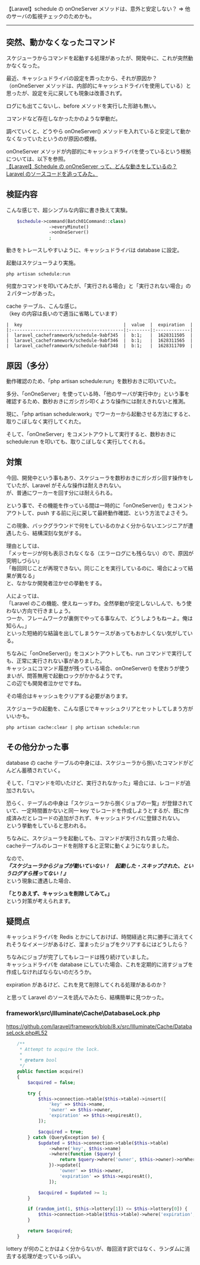 【Laravel】schedule の onOneServer メソッドは、意外と安定しない？ ⇒ 他のサーバの監視チェックのためかも。

________


## 突然、動かなくなったコマンド
スケジューラからコマンドを起動する処理があったが、開発中に、これが突然動かなくなった。  

最近、キャッシュドライバの設定を弄ったから、それが原因か？（onOneServer メソッドは、内部的にキャッシュドライバを使用している）と思ったが、設定を元に戻しても現象は改善されず。  

ログにも出てこないし、before メソッドを実行した形跡も無い。  

コマンドなど存在しなかったかのような挙動だ。  

調べていくと、どうやら onOneServer() メソッドを入れていると安定して動かなくなっていたというのが原因の模様。  

onOneServer メソッドが内部的にキャッシュドライバを使っているという根拠については、以下を参照。  
[【Laravel】Schedule の onOneServer って、どんな動きをしているの？ Laravel のソースコードを追ってみた。](https://kaki-note-02.netlify.app/2021/07/24/)  

## 検証内容
こんな感じで、超シンプルな内容に書き換えて実験。
```php
    $schedule->command(Batch01Command::class)
                ->everyMinute()
                ->onOneServer()
                ;
```

動きをトレースしやすいように、キャッシュドライバは database に設定。  

起動はスケジューラより実施。
```
php artisan schedule:run
```

何度かコマンドを叩いてみたが、「実行される場合」と「実行されない場合」の２パターンがあった。  

cache テーブル、こんな感じ。  
（key の内容は長いので適当に省略しています）

```
|  key                                      |  value  |  expiration  |
|:------------------------------------------|:--------|:-------------|
|  laravel_cacheframework/schedule-9abf345  |  b:1;   |  1628311505  |
|  laravel_cacheframework/schedule-9abf346  |  b:1;   |  1628311565  |
|  laravel_cacheframework/schedule-9abf348  |  b:1;   |  1628311709  |
```

## 原因（多分）
動作確認のため、「php artisan schedule:run」を数秒おきに叩いていた。  

多分、「onOneServer」を使っている時、「他のサーバが実行中か」という事を確認するため、数秒おきにガシガシ叩くような操作には耐えきれないと推測。  

現に、「php artisan schedule:work」でワーカーから起動させる方法にすると、取りこぼしなく実行してくれた。  

そして、「onOneServer」をコメントアウトして実行すると、数秒おきに schedule:run を叩いても、取りこぼしなく実行してくれる。  


## 対策
今回、開発中という事もあり、スケジューラを数秒おきにガシガシ回す操作をしていたが、Laravel がそんな操作は耐えきれない。  
が、普通にワーカーを回す分には耐えられる。  

という事で、その機能を作っている間は一時的に「onOneServer()」をコメントアウトして、push する前に元に戻して最終動作確認、という方法でよさそう。  

この現象、バックグラウンドで何をしているのかよく分からないエンジニアが遭遇したら、結構深刻な気がする。  

理由としては、  
「メッセージが何も表示されなくなる（エラーログにも残らない）ので、原因が究明しづらい」  
「毎回同じことが再現できない。同じことを実行しているのに、場合によって結果が異なる」  
と、なかなか開発者泣かせの挙動をする。  

人によっては、  
「Laravel のこの機能、使えねーっすわ。全然挙動が安定しないしんで、もう使わない方向で行きましょう。  
つーか、フレームワークが裏側でやってる事なんで、どうしようもねーよ。俺は知らん。」  
といった短絡的な結論を出してしまうケースがあってもおかしくない気がしている。  

ちなみに「onOneServer()」をコメントアウトしても、run コマンドで実行しても、正常に実行されない事がありました。  
キャッシュにコマンド履歴が残っている場合、onOneServer() を使おうが使うまいが、問答無用で起動ロックがかかるようです。  
この辺でも開発者泣かせですね。  

その場合はキャッシュをクリアする必要があります。  

スケジューラの起動を、こんな感じでキャッシュクリアとセットしてしまう方がいいかも。
```
php artisan cache:clear | php artisan schedule:run
```



## その他分かった事
database の cache テーブルの中身には、スケジューラから捌いたコマンドがどんどん蓄積されていく。  

そして、「コマンドを叩いたけど、実行されなかった」場合には、レコードが追加されない。  

恐らく、テーブルの中身は「スケジューラから捌くジョブの一覧」が登録されていて、一定時間置かないと同一 key でレコードを作成しようとするが、既に作成済みだとレコードの追加がされず、キャッシュドライバに登録されない。  
という挙動をしていると思われる。  

ちなみに、スケジューラを起動しても、コマンドが実行されな買った場合、cacheテーブルのレコードを削除すると正常に動くようになりました。  

なので、  
***『スケジューラからジョブが動いていない！　起動した・スキップされた、というログすら残ってない！』***  
という現象に遭遇した場合、

**「とりあえず、キャッシュを削除してみて。」**  
という対策が考えられます。  



## 疑問点
キャッシュドライバを Redis とかにしておけば、時間経過と共に勝手に消えてくれそうなイメージがあるけど、溜まったジョブをクリアするにはどうしたら？  

ちなみにジョブが完了してもレコードは残り続けていました。  
キャッシュドライバを database にしていた場合、これを定期的に消すジョブを作成しなければならないのだろうか。  

expiration があるけど、これを見て削除してくれる処理があるのか？  

と思って Laravel のソースを読んでみたら、結構簡単に見つかった。  


### framework\src\Illuminate\Cache\DatabaseLock.php
https://github.com/laravel/framework/blob/8.x/src/Illuminate/Cache/DatabaseLock.php#L52
```php
    /**
     * Attempt to acquire the lock.
     *
     * @return bool
     */
    public function acquire()
    {
        $acquired = false;

        try {
            $this->connection->table($this->table)->insert([
                'key' => $this->name,
                'owner' => $this->owner,
                'expiration' => $this->expiresAt(),
            ]);

            $acquired = true;
        } catch (QueryException $e) {
            $updated = $this->connection->table($this->table)
                ->where('key', $this->name)
                ->where(function ($query) {
                    return $query->where('owner', $this->owner)->orWhere('expiration', '<=', time());
                })->update([
                    'owner' => $this->owner,
                    'expiration' => $this->expiresAt(),
                ]);

            $acquired = $updated >= 1;
        }

        if (random_int(1, $this->lottery[1]) <= $this->lottery[0]) {
            $this->connection->table($this->table)->where('expiration', '<=', time())->delete();
        }

        return $acquired;
    }
```

lottery が何のことかはよく分からないが、毎回消す訳ではなく、ランダムに消去する処理が走っているっぽい。  



